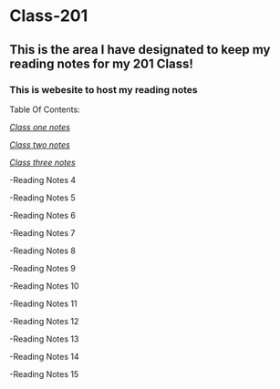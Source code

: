 # Class-201

## This is the area I have designated to keep my reading notes for my 201 Class!


### This is webesite to host my reading notes

Table Of Contents:

*[Class one notes](class-01.md)*

*[Class two notes](class-02.md)*

*[Class three notes](HTML-Lists-CSS-Boxes-JS-Control-Flow-Notes.md)*

-Reading Notes 4

-Reading Notes 5

-Reading Notes 6 

-Reading Notes 7 

-Reading Notes 8 

-Reading Notes 9 

-Reading Notes 10 

-Reading Notes 11 

-Reading Notes 12

-Reading Notes 13 

-Reading Notes 14 

-Reading Notes 15
